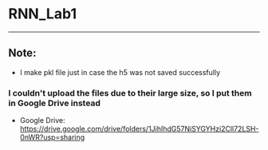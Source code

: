 # RNN_Lab1
---
## Note:
- I make pkl file  just in case the h5 was not saved successfully

### I couldn't upload the files due to their large size, so I put them in Google Drive instead

- Google Drive: https://drive.google.com/drive/folders/1JihIhdG57NiSYGYHzi2Cll72LSH-0nWR?usp=sharing